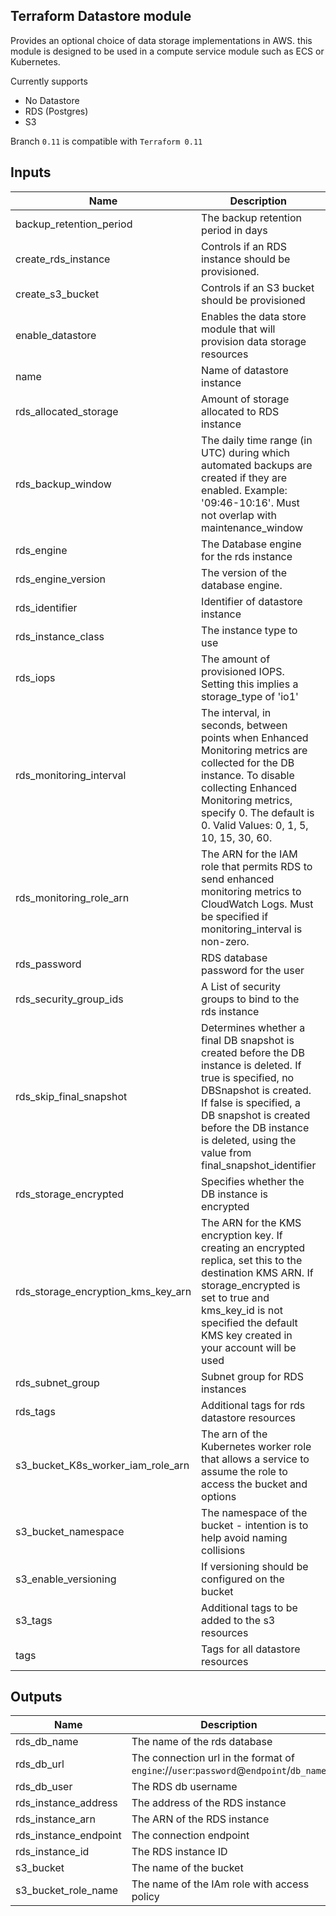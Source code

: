 ## Terraform Datastore module
Provides an optional choice of data storage implementations in AWS. this module is designed to be used in a compute service module such as ECS or Kubernetes.

Currently supports

* No Datastore
* RDS (Postgres)
* S3


Branch `0.11` is compatible with `Terraform 0.11`

## Inputs

| Name | Description | Type | Default | Required |
|------|-------------|:----:|:-----:|:-----:|
| backup\_retention\_period | The backup retention period in days | string | `"7"` | no |
| create\_rds\_instance | Controls if an RDS instance should be provisioned. | string | `"false"` | no |
| create\_s3\_bucket | Controls if an S3 bucket should be provisioned | string | `"false"` | no |
| enable\_datastore | Enables the data store module that will provision data storage resources | string | `"true"` | no |
| name | Name of datastore instance | string | `""` | no |
| rds\_allocated\_storage | Amount of storage allocated to RDS instance | string | `"10"` | no |
| rds\_backup\_window | The daily time range (in UTC) during which automated backups are created if they are enabled. Example: '09:46-10:16'. Must not overlap with maintenance_window | string | `"16:19-16:49"` | no |
| rds\_engine | The Database engine for the rds instance | string | `"postgres"` | no |
| rds\_engine\_version | The version of the database engine. | string | `"11.4"` | no |
| rds\_identifier | Identifier of datastore instance | string | `""` | no |
| rds\_instance\_class | The instance type to use | string | `"db.t3.small"` | no |
| rds\_iops | The amount of provisioned IOPS. Setting this implies a storage_type of 'io1' | string | `"0"` | no |
| rds\_monitoring\_interval | The interval, in seconds, between points when Enhanced Monitoring metrics are collected for the DB instance. To disable collecting Enhanced Monitoring metrics, specify 0. The default is 0. Valid Values: 0, 1, 5, 10, 15, 30, 60. | string | `"0"` | no |
| rds\_monitoring\_role\_arn | The ARN for the IAM role that permits RDS to send enhanced monitoring metrics to CloudWatch Logs. Must be specified if monitoring_interval is non-zero. | string | `""` | no |
| rds\_password | RDS database password for the user | string | `""` | no |
| rds\_security\_group\_ids | A List of security groups to bind to the rds instance | list | `<list>` | no |
| rds\_skip\_final\_snapshot | Determines whether a final DB snapshot is created before the DB instance is deleted. If true is specified, no DBSnapshot is created. If false is specified, a DB snapshot is created before the DB instance is deleted, using the value from final_snapshot_identifier | string | `"true"` | no |
| rds\_storage\_encrypted | Specifies whether the DB instance is encrypted | string | `"false"` | no |
| rds\_storage\_encryption\_kms\_key\_arn | The ARN for the KMS encryption key. If creating an encrypted replica, set this to the destination KMS ARN. If storage_encrypted is set to true and kms_key_id is not specified the default KMS key created in your account will be used | string | `""` | no |
| rds\_subnet\_group | Subnet group for RDS instances | string | `""` | no |
| rds\_tags | Additional tags for rds datastore resources | map | `<map>` | no |
| s3\_bucket\_K8s\_worker\_iam\_role\_arn | The arn of the Kubernetes worker role that allows a service to assume the role to access the bucket and options | string | `""` | no |
| s3\_bucket\_namespace | The namespace of the bucket - intention is to help avoid naming collisions | string | `""` | no |
| s3\_enable\_versioning | If versioning should be configured on the bucket | string | `"true"` | no |
| s3\_tags | Additional tags to be added to the s3 resources | map | `<map>` | no |
| tags | Tags for all datastore resources | map | `<map>` | no |

## Outputs

| Name | Description |
|------|-------------|
| rds\_db\_name | The name of the rds database |
| rds\_db\_url | The connection url in the format of `engine`://`user`:`password`@`endpoint`/`db_name` |
| rds\_db\_user | The RDS db username |
| rds\_instance\_address | The address of the RDS instance |
| rds\_instance\_arn | The ARN of the RDS instance |
| rds\_instance\_endpoint | The connection endpoint |
| rds\_instance\_id | The RDS instance ID |
| s3\_bucket | The name of the bucket |
| s3\_bucket\_role\_name | The name of the IAm role with access policy |

